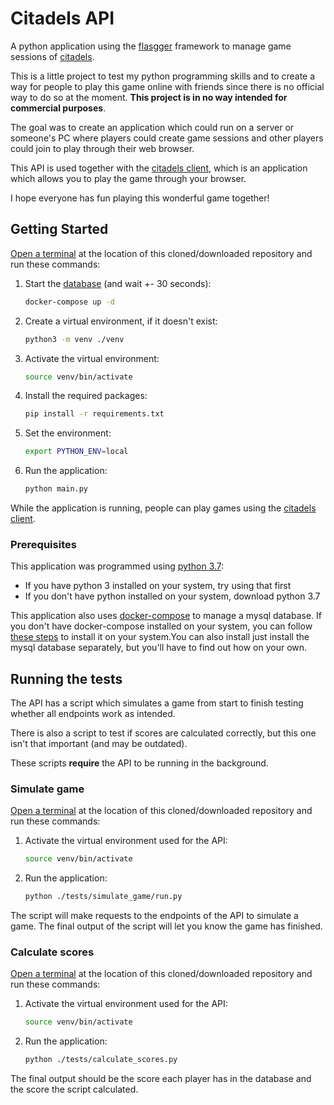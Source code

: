 # Citadels API

A python application using the [flasgger](https://github.com/flasgger/flasgger) framework to manage game sessions of [citadels](https://boardgamegeek.com/boardgame/478/citadels).

This is a little project to test my python programming skills and to create a way for people to play this game online with friends since there is no official way to do so at the moment. **This project is in no way intended for commercial purposes**.

The goal was to create an application which could run on a server or someone's PC where players could create game sessions and other players could join to play through their web browser.

This API is used together with the [citadels client](https://github.com/benblanc/citadels-client), which is an application which allows you to play the game through your browser.

I hope everyone has fun playing this wonderful game together!

## Getting Started

[Open a terminal](https://atom.io/packages/open-terminal-here) at the location of this cloned/downloaded repository and run these commands:

1. Start the [database](https://dbdiagram.io/d/61bcfbdf3205b45b73c33207) (and wait +- 30 seconds):
    ``` bash
    docker-compose up -d
    ```

2. Create a virtual environment, if it doesn't exist:
    ``` bash
    python3 -m venv ./venv
    ```

3. Activate the virtual environment:
    ``` bash
    source venv/bin/activate
    ```

4. Install the required packages:
    ``` bash
    pip install -r requirements.txt
    ```

5. Set the environment:
    ``` bash
    export PYTHON_ENV=local 
    ```

6. Run the application:
    ``` bash
    python main.py
    ```

While the application is running, people can play games using the [citadels client](https://github.com/benblanc/citadels-client).

### Prerequisites

This application was programmed using [python 3.7](https://www.python.org/downloads/release/python-3712/):

* If you have python 3 installed on your system, try using that first
* If you don't have python installed on your system, download python 3.7

This application also uses [docker-compose](https://docs.docker.com/compose/) to manage a mysql database. If you don't have docker-compose installed on your system, you can follow [these steps](https://docs.docker.com/compose/install/#install-compose) to install it on your system.You can also install just install the mysql database separately, but you'll have to find out how on your own.

## Running the tests

The API has a script which simulates a game from start to finish testing whether all endpoints work as intended.

There is also a script to test if scores are calculated correctly, but this one isn't that important (and may be outdated).

These scripts **require** the API to be running in the background.

### Simulate game

[Open a terminal](https://atom.io/packages/open-terminal-here) at the location of this cloned/downloaded repository and run these commands:

1. Activate the virtual environment used for the API:
    ``` bash
    source venv/bin/activate
    ```

2. Run the application:
    ``` bash
    python ./tests/simulate_game/run.py
    ```

The script will make requests to the endpoints of the API to simulate a game. The final output of the script will let you know the game has finished.

### Calculate scores

[Open a terminal](https://atom.io/packages/open-terminal-here) at the location of this cloned/downloaded repository and run these commands:

1. Activate the virtual environment used for the API:
    ``` bash
    source venv/bin/activate
    ```

2. Run the application:
    ``` bash
    python ./tests/calculate_scores.py
    ```

The final output should be the score each player has in the database and the score the script calculated.

